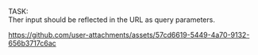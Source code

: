 TASK:  
Ther input should be reflected in the URL as query parameters.  

  

https://github.com/user-attachments/assets/57cd6619-5449-4a70-9132-656b3717c6ac

